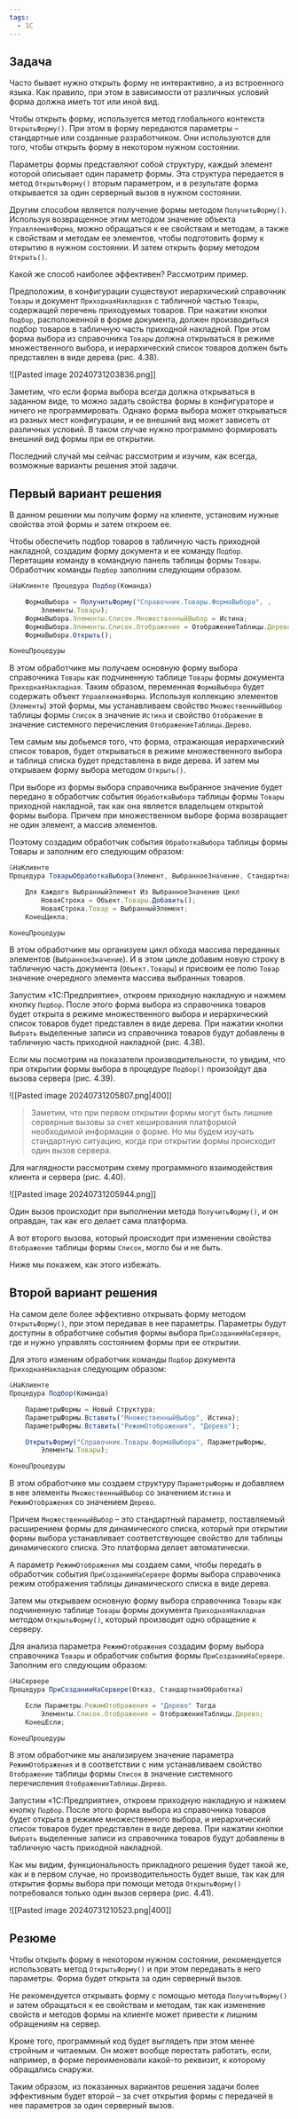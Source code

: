 ```yaml
---
tags:
  - 1С
---
```

## Задача

Часто бывает нужно открыть форму не интерактивно, а из встроенного языка. Как правило, при этом в зависимости от различных условий форма должна иметь тот или иной вид.

Чтобы открыть форму, используется метод глобального контекста `ОткрытьФорму()`. При этом в форму передаются параметры – стандартные или созданные разработчиком. Они используются для того, чтобы открыть форму в некотором нужном состоянии.

Параметры формы представляют собой структуру, каждый элемент которой описывает один параметр формы. Эта структура передается в метод `ОткрытьФорму()` вторым параметром, и в результате форма открывается за один серверный вызов в нужном состоянии.

Другим способом является получение формы методом `ПолучитьФорму()`. Используя возвращенное этим методом значение объекта `УправляемаяФорма`, можно обращаться к ее свойствам и методам, а также к свойствам и методам ее элементов, чтобы подготовить форму к открытию в нужном состоянии. И затем открыть форму методом `Открыть()`.

Какой же способ наиболее эффективен? Рассмотрим пример.

Предположим, в конфигурации существуют иерархический справочник `Товары` и документ `ПриходнаяНакладная` с табличной частью `Товары`, содержащей перечень приходуемых товаров. При нажатии кнопки `Подбор`, расположенной в форме документа, должен производиться подбор товаров в табличную часть приходной накладной. При этом форма выбора из справочника `Товары` должна открываться в режиме множественного выбора, и иерархический список товаров должен быть представлен в виде дерева (рис. 4.38).


![[Pasted image 20240731203836.png]]

Заметим, что если форма выбора всегда должна открываться в заданном виде, то можно задать свойства формы в конфигураторе и ничего не программировать. Однако форма выбора может открываться из разных мест конфигурации, и ее внешний вид может зависеть от различных условий. В таком случае нужно программно формировать внешний вид формы при ее открытии.

Последний случай мы сейчас рассмотрим и изучим, как всегда, возможные варианты решения этой задачи.
## Первый вариант решения

В данном решении мы получим форму на клиенте, установим нужные свойства этой формы и затем откроем ее.

Чтобы обеспечить подбор товаров в табличную часть приходной накладной, создадим форму документа и ее команду `Подбор`. Перетащим команду в командную панель таблицы формы `Товары`. Обработчик команды `Подбор` заполним следующим образом.

```js
&НаКлиенте Процедура Подбор(Команда)

	ФормаВыбора = ПолучитьФорму("Справочник.Товары.ФормаВыбора", ,
		Элементы.Товары);
	ФормаВыбора.Элементы.Список.МножественныйВыбор = Истина;
	ФормаВыбора.Элементы.Список.Отображение = ОтображениеТаблицы.Дерево;
	ФормаВыбора.Открыть();

КонецПроцедуры
```

В этом обработчике мы получаем основную форму выбора справочника `Товары` как подчиненную таблице `Товары` формы документа `ПриходнаяНакладная`. Таким образом, переменная `ФормаВыбора` будет содержать объект `УправляемаяФорма`. Используя коллекцию элементов (`Элементы`) этой формы, мы устанавливаем свойство `МножественныйВыбор` таблицы формы `Список` в значение `Истина` и свойство `Отображение` в значение системного перечисления `ОтображениеТаблицы.Дерево`.

Тем самым мы добьемся того, что форма, отражающая иерархический список товаров, будет открываться в режиме множественного выбора и таблица списка будет представлена в виде дерева. И затем мы открываем форму выбора методом `Открыть()`.

При выборе из формы выбора справочника выбранное значение будет передано в обработчик события `ОбработкаВыбора` таблицы формы `Товары` приходной накладной, так как она является владельцем открытой формы выбора. Причем при множественном выборе форма возвращает не один элемент, а массив элементов.

Поэтому создадим обработчик события `ОбработкаВыбора` таблицы формы Товары и заполним его следующим образом:

```js
&НаКлиенте
Процедура ТоварыОбработкаВыбора(Элемент, ВыбранноеЗначение, СтандартнаяОбработка)

	Для Каждого ВыбранныйЭлемент Из ВыбранноеЗначение Цикл
		НоваяСтрока = Объект.Товары.Добавить();
		НоваяСтрока.Товар = ВыбранныйЭлемент;
	КонецЦикла;

КонецПроцедуры
```

В этом обработчике мы организуем цикл обхода массива переданных элементов (`ВыбранноеЗначение`). И в этом цикле добавим новую строку в табличную часть документа (`Объект.Товары`) и присвоим ее полю `Товар` значение очередного элемента массива выбранных товаров.

Запустим «1С:Предприятие», откроем приходную накладную и нажмем кнопку `Подбор`. После этого форма выбора из справочника товаров будет открыта в режиме множественного выбора и иерархический список товаров будет представлен в виде дерева. При нажатии кнопки `Выбрать` выделенные записи из справочника товаров будут добавлены в табличную часть приходной накладной (рис. 4.38).

Если мы посмотрим на показатели производительности, то увидим, что при открытии формы выбора в процедуре `Подбор()` произойдут два вызова сервера (рис. 4.39).

![[Pasted image 20240731205807.png|400]]

> Заметим, что при первом открытии формы могут быть лишние серверные вызовы за счет кеширования платформой необходимой информации о форме. Но мы будем изучать стандартную ситуацию, когда при открытии формы происходит один вызов сервера.

Для наглядности рассмотрим схему программного взаимодействия клиента и сервера (рис. 4.40).

![[Pasted image 20240731205944.png]]

Один вызов происходит при выполнении метода `ПолучитьФорму()`, и он оправдан, так как его делает сама платформа.

А вот второго вызова, который происходит при изменении свойства `Отображение` таблицы формы `Список`, могло бы и не быть.

Ниже мы покажем, как этого избежать.
## Второй вариант решения

На самом деле более эффективно открывать форму методом `ОткрытьФорму()`, при этом передавая в нее параметры. Параметры будут доступны в обработчике события формы выбора `ПриСозданииНаСервере`, где и нужно управлять состоянием формы при ее открытии.

Для этого изменим обработчик команды `Подбор` документа `ПриходнаяНакладная` следующим образом:

```js
&НаКлиенте
Процедура Подбор(Команда)

	ПараметрыФормы = Новый Структура;
	ПараметрыФормы.Вставить("МножественныйВыбор", Истина);
	ПараметрыФормы.Вставить("РежимОтображения", "Дерево");

	ОткрытьФорму("Справочник.Товары.ФормаВыбора", ПараметрыФормы,
		Элементы.Товары);

КонецПроцедуры
```

В этом обработчике мы создаем структуру `ПараметрыФормы` и добавляем в нее элементы `МножественныйВыбор` со значением `Истина` и `РежимОтображения` со значением `Дерево`.

Причем `МножественныйВыбор` – это стандартный параметр, поставляемый расширением формы для динамического списка, который при открытии формы выбора устанавливает соответствующее свойство для таблицы динамического списка. Это платформа делает автоматически.

А параметр `РежимОтображения` мы создаем сами, чтобы передать в обработчик события `ПриСозданииНаСервере` формы выбора справочника режим отображения таблицы динамического списка в виде дерева.

Затем мы открываем основную форму выбора справочника `Товары` как подчиненную таблице `Товары` формы документа `ПриходнаяНакладная` методом `ОткрытьФорму()`, который производит одно обращение к серверу.

Для анализа параметра `РежимОтображения` создадим форму выбора справочника `Товары` и обработчик события формы `ПриСозданииНаСервере`. Заполним его следующим образом:

```js
&НаСервере
Процедура ПриСозданииНаСервере(Отказ, СтандартнаяОбработка)

	Если Параметры.РежимОтображения = "Дерево" Тогда
		Элементы.Список.Отображение = ОтображениеТаблицы.Дерево;
	КонецЕсли;

КонецПроцедуры
```

В этом обработчике мы анализируем значение параметра `РежимОтображения` и в соответствии с ним устанавливаем свойство `Отображение` таблицы формы `Список` в значение системного перечисления `ОтображениеТаблицы.Дерево`.

Запустим «1С:Предприятие», откроем приходную накладную и нажмем кнопку `Подбор`. После этого форма выбора из справочника товаров будет открыта в режиме множественного выбора, и иерархический список товаров будет представлен в виде дерева. При нажатии кнопки `Выбрать` выделенные записи из справочника товаров будут добавлены в табличную часть приходной накладной.

Как мы видим, функциональность прикладного решения будет такой же, как и в первом случае, но производительность будет выше, так как для открытия формы выбора при помощи метода `ОткрытьФорму()` потребовался только один вызов сервера (рис. 4.41).

![[Pasted image 20240731210523.png|400]]
## Резюме

Чтобы открыть форму в некотором нужном состоянии, рекомендуется использовать метод `ОткрытьФорму()` и при этом передавать в него параметры. Форма будет открыта за один серверный вызов.

Не рекомендуется открывать форму с помощью метода `ПолучитьФорму()` и затем обращаться к ее свойствам и методам, так как изменение свойств и методов формы на клиенте может привести к лишним обращениям на сервер.

Кроме того, программный код будет выглядеть при этом менее стройным и читаемым. Он может вообще перестать работать, если, например, в форме переименовали какой-то реквизит, к которому обращались снаружи.

Таким образом, из показанных вариантов решения задачи более эффективным будет второй – за счет открытия формы с передачей в нее параметров за один серверный вызов.
